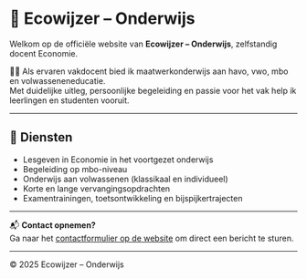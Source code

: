 # 🌱 Ecowijzer – Onderwijs

Welkom op de officiële website van **Ecowijzer – Onderwijs**, zelfstandig docent Economie.

👩‍🏫 Als ervaren vakdocent bied ik maatwerkonderwijs aan havo, vwo, mbo en volwasseneneducatie.  
Met duidelijke uitleg, persoonlijke begeleiding en passie voor het vak help ik leerlingen en studenten vooruit.

---

## 💼 Diensten

- Lesgeven in Economie in het voortgezet onderwijs 
- Begeleiding op mbo-niveau  
- Onderwijs aan volwassenen (klassikaal en individueel)  
- Korte en lange vervangingsopdrachten  
- Examentrainingen, toetsontwikkeling en bijspijkertrajecten  

---

📬 **Contact opnemen?**  
Ga naar het [contactformulier op de website](https://jouwgebruikersnaam.github.io/ecowijzer) om direct een bericht te sturen.

---

© 2025 Ecowijzer – Onderwijs  

